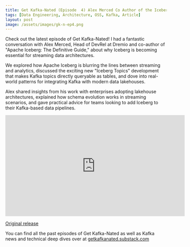 ```yaml
---
title: Get Kafka-Nated (Episode  4) Alex Merced Co Author of the Iceberg Definitive Guide
tags: [Data Engineering, Architecture, OSS, Kafka, Article]
layout: post
image: /assets/images/gk-n-ep4.png
---
```


Check out the latest episode of Get Kafka-Nated! I had a fantastic conversation with Alex Merced, Head of DevRel at Dremio and co-author of "Apache Iceberg: The Definitive Guide," about why Iceberg is becoming essential for streaming data architectures.

We explored how Apache Iceberg is blurring the lines between streaming and analytics, discussed the exciting new "Iceberg Topics" development that makes Kafka topics directly queryable as tables, and dove into real-world patterns for integrating Kafka with modern data lakehouses.

Alex shared insights from his work with enterprises adopting lakehouse architectures, explained how schema evolution works in streaming scenarios, and gave practical advice for teams looking to add Iceberg to their Kafka-based data pipelines.

<div class="videoWrapper"><iframe width="560" height="315" src="https://www.youtube.com/embed/nJ9uV-DZjPQ?si=FWh1T5GcT9PL1Q6e" title="YouTube video player" frameborder="0" allow="accelerometer; autoplay; clipboard-write; encrypted-media; gyroscope; picture-in-picture; web-share" referrerpolicy="strict-origin-when-cross-origin" allowfullscreen></iframe></div>

[Original release](https://www.linkedin.com/events/getkafka-natedep4-alexmerced-co7356997308900597760/theater/)

You can find all the past episodes of Get Kafka-Nated as well as Kafka news and technical deep dives over at [getkafkanated.substack.com](https://getkafkanated.substack.com/)